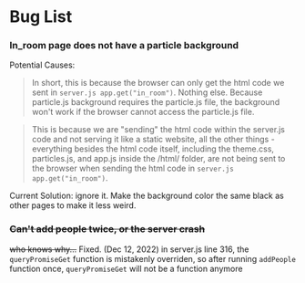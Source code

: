 # Bug List

### In_room page does not have a particle background

Potential Causes:
>In short, this is because the browser can only get the html code we sent in `server.js app.get("in_room")`. Nothing else. Because particle.js background requires the particle.js file, the background won't work if the browser cannot access the particle.js file.

> This is because we are "sending" the html code within the server.js code and not serving it like a static website, all the other things - everything besides the html code itself, including the theme.css, particles.js, and app.js inside the /html/ folder, are not being sent to the browser when sending the html code in `server.js app.get("in_room")`.

Current Solution: ignore it. Make the background color the same black as other pages to make it less weird.

### ~~Can't add people twice, or the server crash~~
~~who knows why...~~ Fixed. (Dec 12, 2022) in server.js line 316, the `queryPromiseGet` function is mistakenly overriden, so after running `addPeople` function once, `queryPromiseGet` will not be a function anymore

